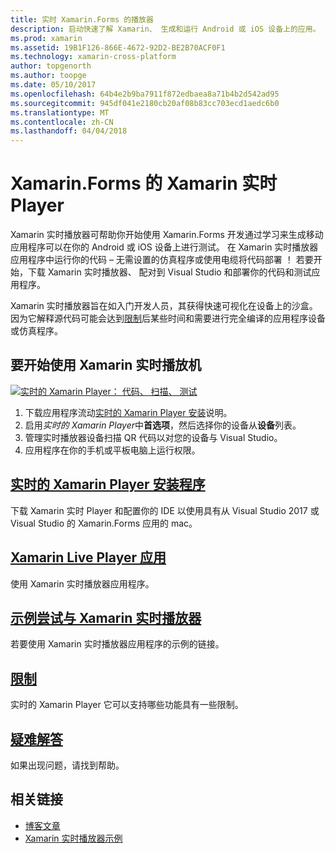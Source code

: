 ```yaml
---
title: 实时 Xamarin.Forms 的播放器
description: 启动快速了解 Xamarin、 生成和运行 Android 或 iOS 设备上的应用。
ms.prod: xamarin
ms.assetid: 19B1F126-866E-4672-92D2-BE2B70ACF0F1
ms.technology: xamarin-cross-platform
author: topgenorth
ms.author: toopge
ms.date: 05/10/2017
ms.openlocfilehash: 64b4e2b9ba7911f872edbaea8a71b4b2d542ad95
ms.sourcegitcommit: 945df041e2180cb20af08b83cc703ecd1aedc6b0
ms.translationtype: MT
ms.contentlocale: zh-CN
ms.lasthandoff: 04/04/2018
---
```

# <a name="xamarin-live-player-for-xamarinforms"></a>Xamarin.Forms 的 Xamarin 实时 Player

Xamarin 实时播放器可帮助你开始使用 Xamarin.Forms 开发通过学习来生成移动应用程序可以在你的 Android 或 iOS 设备上进行测试。 在 Xamarin 实时播放器应用程序中运行你的代码 – 无需设置的仿真程序或使用电缆将代码部署 ！ 若要开始，下载 Xamarin 实时播放器、 配对到 Visual Studio 和部署你的代码和测试应用程序。 

Xamarin 实时播放器旨在如入门开发人员，其获得快速可视化在设备上的沙盒。 因为它解释源代码可能会达到[限制](limitations.md)后某些时间和需要进行完全编译的应用程序设备或仿真程序。

## <a name="get-started-with-xamarin-live-player"></a>要开始使用 Xamarin 实时播放机

[![实时的 Xamarin Player： 代码、 扫描、 测试](images/xamarin-live.png)](images/xamarin-live-sml.png#lightbox)

1. 下载应用程序流动[实时的 Xamarin Player 安装](install.md)说明。
2. 启用*实时的 Xamarin Player*中**首选项**，然后选择你的设备从**设备**列表。
2. 管理实时播放器设备扫描 QR 代码以对您的设备与 Visual Studio。
3. 应用程序在你的手机或平板电脑上运行权限。

## <a name="xamarin-live-player-setupinstallmd"></a>[实时的 Xamarin Player 安装程序](install.md)

下载 Xamarin 实时 Player 和配置你的 IDE 以使用具有从 Visual Studio 2017 或 Visual Studio 的 Xamarin.Forms 应用的 mac。 

## <a name="xamarin-live-player-appplayermd"></a>[Xamarin Live Player 应用](player.md)

使用 Xamarin 实时播放器应用程序。

## <a name="samples-to-try-with-xamarin-live-playersamplesmd"></a>[示例尝试与 Xamarin 实时播放器](samples.md)

若要使用 Xamarin 实时播放器应用程序的示例的链接。

## <a name="limitationslimitationsmd"></a>[限制](limitations.md)

实时的 Xamarin Player 它可以支持哪些功能具有一些限制。

## <a name="troubleshootingtroubleshootingmd"></a>[疑难解答](troubleshooting.md)

如果出现问题，请找到帮助。


## <a name="related-links"></a>相关链接

- [博客文章](https://blog.xamarin.com/live-player/)
- [Xamarin 实时播放器示例](https://developer.xamarin.com/samples/xamarin-live-player/all/)
